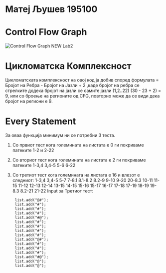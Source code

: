  # Матеј Љушев 195100
# Control Flow Graph
![Control Flow Graph NEW Lab2](https://user-images.githubusercontent.com/59237104/167705608-d8f00cb3-2149-4347-87d1-3b7e70ee75ee.png)
# Цикломатска Комплексност
Цикломатската комплексност на овој код ја добив според формулата =  Бројот на Ребра - Бројот на Јазли + 2 
,каде бројот на ребра се стрелките додека бројот на јазли се самите јазли (1,2..22)
(30 - 23 + 2) = 9, или со броење на регионите од CFG, повторно може да се види дека бројот на региони е 9.
# Еvery Statement 
За оваа функција минимум ни се потребни 3 теста.
1) Со првиот тест кога големината на листата е 0 ги покриваме патеките 1-2 и 2-22 
2) Со вториот тест кога големината на листата е 2 ги покриваме патеките 1-3,4 3,4-5  5-6  6-22
3) Со третиот тест кога големината на листата е 16 и влезот е следниот: 1-3,4  3,4-5  5-7  7-8.1  8.1-8.2  8.2-9  9-10   9-20  20-8.3   10-11  11-15   11-12   12-13       12-14   13-15  14-15  15-16  15-17  16-17  17-18 17-19    18-19  19-8.3  8.2-21   21-22
 Input за Третиот тест:
 
 
        list.add("@#");
        list.add("#");                           
        list.add("#");                        
        list.add("#");
        list.add("#@");
        list.add("#");
        list.add("#");
        list.add("#");
        list.add("#");
        list.add("@#");
        list.add("#");
        list.add("#");
        list.add("#");
        list.add("#@");
        list.add("@");
        list.add("@");
